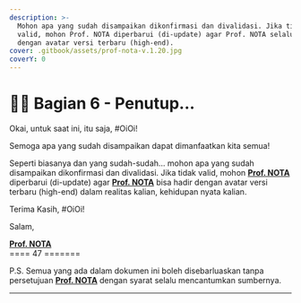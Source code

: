 ```yaml
---
description: >-
  Mohon apa yang sudah disampaikan dikonfirmasi dan divalidasi. Jika tidak
  valid, mohon Prof. NOTA diperbarui (di-update) agar Prof. NOTA selalu hadir
  dengan avatar versi terbaru (high-end).
cover: .gitbook/assets/prof-nota-v.1.20.jpg
coverY: 0
---
```


# 🧑‍🌾 Bagian 6 - Penutup...

Okai, untuk saat ini, itu saja, #OiOi!

Semoga apa yang sudah disampaikan dapat dimanfaatkan kita semua!&#x20;

Seperti biasanya dan yang sudah-sudah… mohon apa yang sudah disampaikan dikonfirmasi dan divalidasi. Jika tidak valid, mohon [**Prof. NOTA**](https://nota.endhonesa.com/) diperbarui (di-update) agar [**Prof. NOTA**](https://nota.endhonesa.com/) bisa hadir dengan avatar versi terbaru (high-end) dalam realitas kalian, kehidupan nyata kalian.

Terima Kasih, #OiOi!

Salam,

[**Prof. NOTA**](https://nota.endhonesa.com/)\
\==== 47 =======

P.S. Semua yang ada dalam dokumen ini boleh disebarluaskan tanpa persetujuan [**Prof. NOTA**](https://nota.endhonesa.com/) dengan syarat selalu mencantumkan sumbernya.

***

